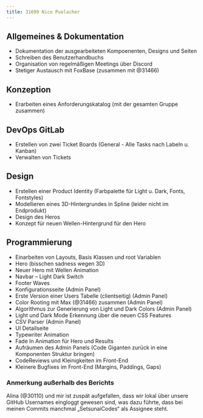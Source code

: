 ```yaml
---
title: 31699 Nico Puelacher
---
```


## Allgemeines & Dokumentation

- Dokumentation der ausgearbeiteten Kompoenenten, Designs und Seiten
- Schreiben des Benutzerhandbuchs
- Organisation von regelmäßigen Meetings über Discord
- Stetiger Austausch mit FoxBase (zusammen mit @31466)

## Konzeption

- Erarbeiten eines Anforderungskatalog (mit der gesamten Gruppe zusammen)

## DevOps GitLab

- Erstellen von zwei Ticket Boards (General - Alle Tasks nach Labeln u. Kanban)
- Verwalten von Tickets

## Design

- Erstellen einer Product Identity (Farbpalette für Light u. Dark, Fonts, Fontstyles)
- Modellieren eines 3D-Hintergrundes in Spline (leider nicht im Endprodukt)
- Design des Heros
- Konzept für neuen Wellen-Hintergrund für den Hero

## Programmierung

- Einarbeiten von Layouts, Basis Klassen und root Variablen
- Hero (bisschen sadness wegen 3D)
- Neuer Hero mit Wellen Animation
- Navbar – Light Dark Switch
- Footer Waves
- Konfigurationsseite (Admin Panel)
- Erste Version einer Users Tabelle (clientseitig) (Admin Panel)
- Color Rooting mit Max (@31466) zusammen (Admin Panel)
- Algorithmus zur Generierung von Light und Dark Colors (Admin Panel)
- Light und Dark Mode Erkennung über die neuen CSS Features
- CSV Parser (Admin Panel)
- UI Detailseite
- Typewriter Animation
- Fade In Animation für Hero und Results
- Aufräumen des Admin Panels (Code Giganten zurück in eine Komponenten Struktur bringen)
- CodeReviews und Kleinigkeiten im Front-End
- Kleinere Bugfixes im Front-End (Margins, Paddings, Gaps)

### Anmerkung außerhalb des Berichts

Alina (@30110) und mir ist zuspät aufgefallen, dass wir lokal über unsere GitHub Usernames eingloggt gewesen sind, was dazu führte, dass bei meinen Commits manchmal „SetsunaiCodes“ als Assignee steht.

